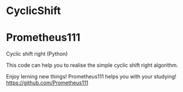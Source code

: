 # CyclicShift
# Prometheus111
Cyclic shift right (Python)

This code can help you to realise the simple cyclic shift right algorithm.

Enjoy lerning new things! Prometheus111 helps you with your studying!
https://github.com/Prometheus111 
